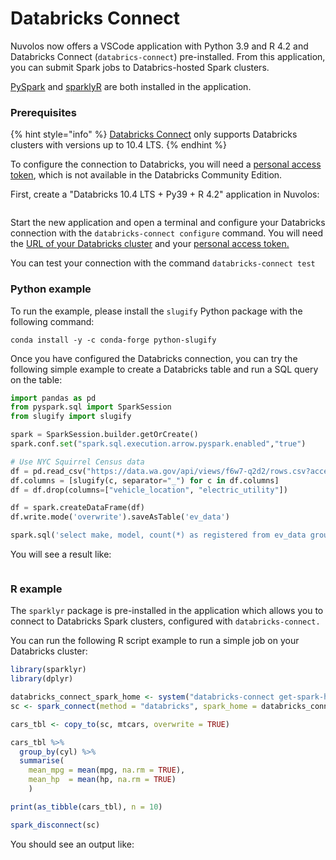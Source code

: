 # Databricks Connect

Nuvolos now offers a VSCode application with Python 3.9 and R 4.2 and Databricks Connect (`databrics-connect`) pre-installed. From this application, you can submit Spark jobs to Databrics-hosted Spark clusters.

[PySpark](https://spark.apache.org/docs/latest/api/python/) and [sparklyR](https://spark.rstudio.com/) are both installed in the application.

### Prerequisites

{% hint style="info" %}
[Databricks Connect](https://docs.databricks.com/dev-tools/databricks-connect.html) only supports Databricks clusters with versions up to 10.4 LTS.
{% endhint %}

To configure the connection to Databricks, you will need a [personal access token](https://docs.databricks.com/dev-tools/api/latest/authentication.html#token-management), which is not available in the Databricks Community Edition.

First, create a "Databricks 10.4 LTS + Py39 + R 4.2" application in Nuvolos:

<figure><img src="../../.gitbook/assets/Screenshot 2022-12-01 at 15.32.23.png" alt=""><figcaption></figcaption></figure>

Start the new application and open a terminal and configure your Databricks connection with the `databricks-connect configure` command. You will need the [URL of your Databricks cluster](https://docs.databricks.com/dev-tools/databricks-connect.html#step-2-configure-connection-properties) and your [personal access token.](https://docs.databricks.com/dev-tools/api/latest/authentication.html#token-management)

You can test your connection with the command `databricks-connect test`

### Python example

To run the example, please install the `slugify` Python package with the following command:

`conda install -y -c conda-forge python-slugify`

Once you have configured the Databricks connection, you can try the following simple example to create a Databricks table and run a SQL query on the table:

```python
import pandas as pd
from pyspark.sql import SparkSession
from slugify import slugify

spark = SparkSession.builder.getOrCreate()
spark.conf.set("spark.sql.execution.arrow.pyspark.enabled","true")

# Use NYC Squirrel Census data
df = pd.read_csv("https://data.wa.gov/api/views/f6w7-q2d2/rows.csv?accessType=DOWNLOAD")
df.columns = [slugify(c, separator="_") for c in df.columns]
df = df.drop(columns=["vehicle_location", "electric_utility"])

df = spark.createDataFrame(df)
df.write.mode('overwrite').saveAsTable('ev_data')

spark.sql('select make, model, count(*) as registered from ev_data group by make, model order by registered desc').show(10)
```

You will see a result like:

<figure><img src="../../.gitbook/assets/Screenshot 2022-12-01 at 16.34.59.png" alt=""><figcaption></figcaption></figure>

### R example

The `sparklyr` package is pre-installed in the application which allows you to connect to Databricks Spark clusters, configured with `databricks-connect.`

You can run the following R script example to run a simple job on your Databricks cluster:

```r
library(sparklyr)
library(dplyr)

databricks_connect_spark_home <- system("databricks-connect get-spark-home", intern = TRUE)
sc <- spark_connect(method = "databricks", spark_home = databricks_connect_spark_home)

cars_tbl <- copy_to(sc, mtcars, overwrite = TRUE)

cars_tbl %>% 
  group_by(cyl) %>% 
  summarise(
    mean_mpg = mean(mpg, na.rm = TRUE),
    mean_hp  = mean(hp, na.rm = TRUE)
    )

print(as_tibble(cars_tbl), n = 10)

spark_disconnect(sc)
```

You should see an output like:

<figure><img src="../../.gitbook/assets/Screenshot 2022-12-01 at 17.21.06 (1).png" alt=""><figcaption></figcaption></figure>
